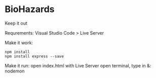 # BioHazards
Keep it out

Requrements:
    Visual Studio Code
        > Live Server

Make it work:

    npm install
    npm install express --save

Make it run:
    open index.html with Live Server
    open terminal, type in &: nodemon
